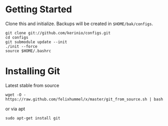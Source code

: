 Getting Started
===============
Clone this and initialize. Backups will be created in `$HOME/bak/configs`.

    git clone git://github.com/kerinio/configs.git
    cd configs
    git submodule update --init
    ./init --force
    source $HOME/.bashrc

Installing Git
==============
Latest stable from source

    wget -O - https://raw.github.com/felixhummel/x/master/git_from_source.sh | bash

or via apt

    sudo apt-get install git
